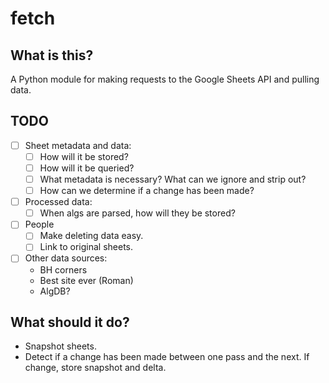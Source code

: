 # fetch

## What is this?

A Python module for making requests to the Google Sheets API and pulling data.

## TODO

- [ ] Sheet metadata and data:
    - [ ] How will it be stored?
    - [ ] How will it be queried?
    - [ ] What metadata is necessary? What can we ignore and strip out?
    - [ ] How can we determine if a change has been made?
- [ ] Processed data:
    - [ ] When algs are parsed, how will they be stored?
- [ ] People
    - [ ] Make deleting data easy.
    - [ ] Link to original sheets.
- [ ] Other data sources:
    - BH corners
    - Best site ever (Roman)
    - AlgDB?
    
    
## What should it do?

- Snapshot sheets.
- Detect if a change has been made between one pass and the next. If change, store snapshot and delta.